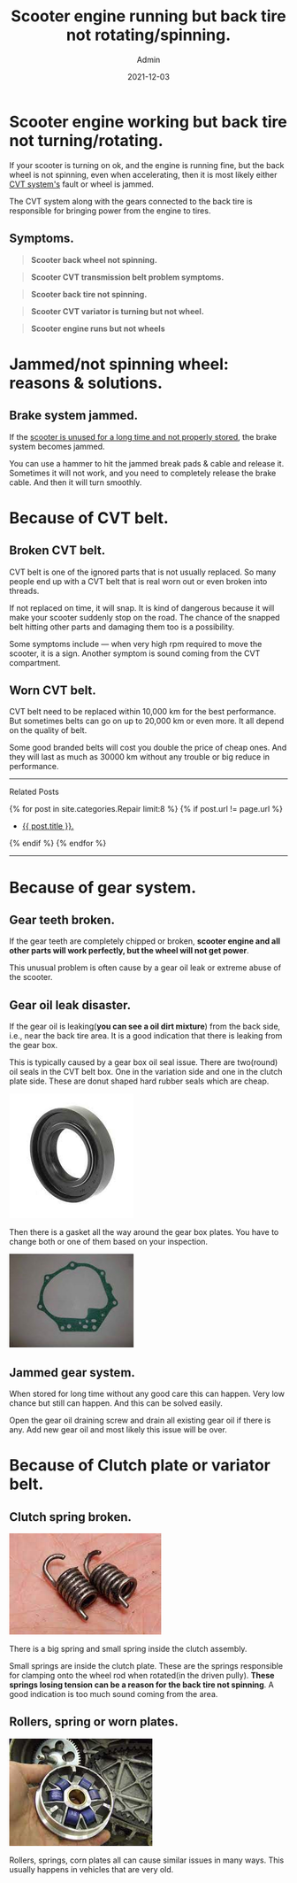 ﻿---
title: Scooter engine running but back tire not rotating/spinning.
date: 2021-12-03
author: Admin
excerpt: Easy solution for this problem - If your scooter is turning on ok, and the engine is running fine, but the back wheel is not spinning, then it is most likely either CVT system's fault or wheel is jammed.
layout: post
permalink: /engine-running-tire-not-spinning
image: /images/scooter/scooter-cvt.jpg
category:
  - Repair
tags:
  -
---

# Scooter engine working but back tire not turning/rotating.

If your scooter is turning on ok, and the engine is running fine, but the back wheel is not spinning, even when accelerating, then it is most likely either [CVT system's](/how-to-remove-cvt-variator-nut-in-motor-scooter-holding-removing-tools) fault or wheel is jammed.

The CVT system along with the gears connected to the back tire is responsible for bringing power from the engine to tires.

## Symptoms.

> **Scooter back wheel not spinning.**

> **Scooter CVT transmission belt problem symptoms.**

> **Scooter back tire not spinning.**

> **Scooter CVT variator is turning but not wheel.**

> **Scooter engine runs but not wheels**

# Jammed/not spinning wheel: reasons & solutions.

## Brake system jammed.

If the [scooter is unused for a long time and not properly stored](/how-to-repair-a-scooter-at-home-scooter-not-starting), the brake system becomes jammed.

You can use a hammer to hit the jammed break pads & cable and release it. Sometimes it will not work, and you need to completely release the brake cable. And then it will turn smoothly.

# Because of CVT belt.

## Broken CVT belt.

CVT belt is one of the ignored parts that is not usually replaced. So many people end up with a CVT belt that is real worn out or even broken into threads.

If not replaced on time, it will snap. It is kind of dangerous because it will make your scooter suddenly stop on the road. The chance of the snapped belt hitting other parts and damaging them too is a possibility.

Some symptoms include — when very high rpm required to move the scooter, it is a sign. Another symptom is sound coming from the CVT compartment.

## Worn CVT belt.

CVT belt need to be replaced within 10,000 km for the best performance. But sometimes belts can go on up to 20,000 km or even more. It all depend on the quality of belt.

Some good branded belts will cost you double the price of cheap ones. And they will last as much as 30000 km without any trouble or big reduce in performance.

<hr>
<p>Related Posts</p>
<div>
 {% for post in site.categories.Repair limit:8 %}
 {% if post.url != page.url %}
 <ul>
    <li>
      <a href="{{ site.baseurl }}{{ post.url }}">{{ post.title }}.</a>
    </li>
    </ul>
    {% endif %}
  {% endfor %}
</div><hr>

# Because of gear system.

## Gear teeth broken.

If the gear teeth are completely chipped or broken, **scooter engine and all other parts will work perfectly, but the wheel will not get power**.

This unusual problem is often cause by a gear oil leak or extreme abuse of the scooter.

## Gear oil leak disaster.

If the gear oil is leaking(**you can see a oil dirt mixture**) from the back side, i.e., near the back tire area. It is a good indication that there is leaking from the gear box.

This is typically caused by a gear box oil seal issue. There are two(round) oil seals in the CVT belt box. One in the variation side and one in the clutch plate side. These are donut shaped hard rubber seals which are cheap.

![round gear oil seal scooter](/images/scooter/gear-oil-seal.jpg)

Then there is a gasket all the way around the gear box plates. You have to change both or one of them based on your inspection.

![gear box gasket](/images/scooter/gear-gasket.jpg)

## Jammed gear system.

When stored for long time without any good care this can happen. Very low chance but still can happen. And this can be solved easily.

Open the gear oil draining screw and drain all existing gear oil if there is any. Add new gear oil and most likely this issue will be over.

# Because of Clutch plate or variator belt.

## Clutch spring broken.

![clutch springs](/images/scooter/scooter-clutch-spring.jpg)

There is a big spring and small spring inside the clutch assembly.

Small springs are inside the clutch plate. These are the springs responsible for clamping onto the wheel rod when rotated(in the driven pully). **These springs losing tension can be a reason for the back tire not spinning**. A good indication is too much sound coming from the area.

## Rollers, spring or worn plates.

![scooter cvt clutch](/images/scooter/scooter-cvt-variator-rollers.jpg)

Rollers, springs, corn plates all can cause similar issues in many ways. This usually happens in vehicles that are very old.
